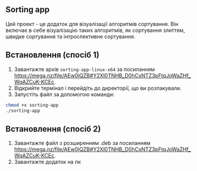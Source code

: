 ## Sorting app

Цей проект - це додаток для візуалізації алгоритмів сортування. Він включає в себе візуалізацію таких алгоритмів, як сортування злиттям, швидке сортування та інтроспективне сортування.

## Встановлення (спосіб 1)

1. Завантажте архів `sorting-app-linux-x64` за посиланням https://mega.nz/file/AEw0jQZB#Y2Xl0TNHB_D0hCxNTZ3pFtqJoWaZHf_WqAZCuK-KCEc.
3. Відкрийте термінал і перейдіть до директорії, що ви розпакували.
4. Запустіть файл за допомогою команди:

```bash
chmod +x sorting-app
./sorting-app
```
## Встановлення (спосіб 2)
1. Завантажте файл з розширенням .deb за посиланням https://mega.nz/file/AEw0jQZB#Y2Xl0TNHB_D0hCxNTZ3pFtqJoWaZHf_WqAZCuK-KCEc.
2. Завантажте додаток на пк
   
